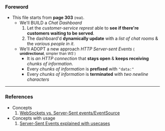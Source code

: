 ### Foreword
- This file starts from **page 303** <small>(real)</small>.
    - We'll BUILD a *Chat Dashboard* 
        1. Let the *customer-service represt* able to **see if  there're customers waiting to be served**.
        2. The dashboard'd **dynamically update** with a *list of chat     rooms* & the *various people in it*.
    - We'll ADOPT a new approach *HTTP Server-sent Events* <small>( **unidirectional**, simpler than *WS* )</small>
        - It is *an HTTP connection* that **stays open** & **keeps receiving** *chunks of information*.
        - Every *chunks of information* is **prefixed** with ```"data:"```
        - Every *chunks of information* is **terminated** with *two newline characters*
   
-----

### References
- Concepts
    1. [WebSockets vs. Server-Sent events/EventSource](https://stackoverflow.com/questions/5195452/websockets-vs-server-sent-events-eventsource)
- Concepts with usage
    1. [Server-Sent Events explained with usecases](https://streamdata.io/blog/server-sent-events/)